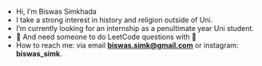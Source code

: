 - Hi, I’m Biswas Simkhada
- I take a strong interest in history and religion outside of Uni.
- I’m currently looking for an internship as a penultimate year Uni student.
- 🤝 And need someone to do LeetCode questions with 🫶 
- How to reach me: via email **biswas.simk@gmail.com** or instagram: **biswas_simk**.

<!---
Biswas57/Biswas57 is a ✨ special ✨ repository because its `README.md` (this file) appears on your GitHub profile.
You can click the Preview link to take a look at your changes.
--->
